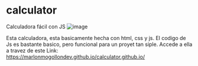 # calculator
Calculadora fácil con JS
![image](https://github.com/marlonmogollondev/calculator.github.io/assets/99307306/6a62245b-4c59-470e-a7b0-0167ad36a368)

Esta calculadora, esta basicamente hecha con html, css y js. El codigo de Js es bastante basico, pero funcional para un proyet  tan siple.
Accede a ella a travez de este Link: https://marlonmogollondev.github.io/calculator.github.io/
